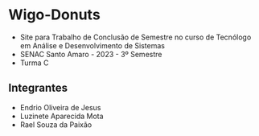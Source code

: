 # Wigo-Donuts

* Site para Trabalho de Conclusão de Semestre no curso de Tecnólogo em Análise e Desenvolvimento de Sistemas
* SENAC Santo Amaro - 2023 - 3º Semestre
* Turma C

## Integrantes
* Endrio Oliveira de Jesus
* Luzinete Aparecida Mota
* Rael Souza da Paixão
